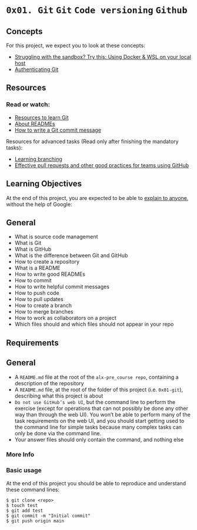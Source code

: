 # `0x01. Git` `Git` `Code versioning` `Github`
 
## Concepts
For this project, we expect you to look at these concepts:

- [Struggling with the sandbox? Try this: Using Docker & WSL on your local host](https://intranet.alxswe.com/concepts/100039)
- [Authenticating Git](https://intranet.alxswe.com/concepts/100035)

## Resources
### Read or watch:

- [Resources to learn Git](https://intranet.alxswe.com/rltoken/apEcThYItfU9JZBqvBuwZw)
- [About READMEs](https://intranet.alxswe.com/rltoken/yM5FZakIhHB2TWO1PN2PZg)
- [How to write a Git commit message](https://intranet.alxswe.com/rltoken/SihXX88mKA9TFaIebKX3Rw)

Resources for advanced tasks (Read only after finishing the mandatory tasks):

- [Learning branching](https://intranet.alxswe.com/rltoken/hBgLCXoQaGTcOwr_kmCoEA)
- [Effective pull requests and other good practices for teams using GitHub](https://intranet.alxswe.com/rltoken/xhKV_qX3eXvyePzeNraEGw)

## Learning Objectives
At the end of this project, you are expected to be able to [explain to anyone](https://intranet.alxswe.com/rltoken/Rfy6VuvRfNAau31z1J_b-w), without the help of Google:

## General
- What is source code management
- What is Git
- What is GitHub
- What is the difference between Git and GitHub
- How to create a repository
- What is a README
- How to write good READMEs
- How to commit
- How to write helpful commit messages
- How to push code
- How to pull updates
- How to create a branch
- How to merge branches
- How to work as collaborators on a project
- Which files should and which files should not appear in your repo

## Requirements
## General
- A `README.md` file at the root of the `alx-pre_course repo`, containing a description of the repository
- A `README.md` file, at the root of the folder of this project (i.e. `0x01-git`), describing what this project is about
- `Do not use GitHub’s web UI`, but the command line to perform the exercise (except for operations that can not possibly be done any other way than through the web UI). You won’t be able to perform many of the task requirements on the web UI, and you should start getting used to the command line for simple tasks because many complex tasks can only be done via the command line.
- Your answer files should only contain the command, and nothing else

### More Info

### Basic usage

At the end of this project you should be able to reproduce and understand these command lines:

```
$ git clone <repo>
$ touch test
$ git add test
$ git commit -m "Initial commit"
$ git push origin main

```
